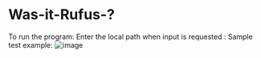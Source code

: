 # Was-it-Rufus-?

To run the program:
Enter the local path when input is requested : <Enter local path:>
Sample test example:
  ![image](https://user-images.githubusercontent.com/53312383/213781488-1c7effd5-c116-44a1-9ee6-92a69c117768.png)

